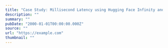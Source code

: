 ```yaml
---
title: "Case Study: Millisecond Latency using Hugging Face Infinity and modern CPUs"
description: ""
summary: ""
pubDate: "2000-01-01T00:00:00.000Z"
source: ""
url: "https://example.com"
thumbnail: ""
---
```



